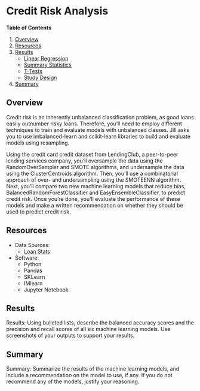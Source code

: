 # Credit Risk Analysis

**Table of Contents**

1. [Overview](https://github.com/catsdata/Credit_Risk_Analysis#overview)
2. [Resources](https://github.com/catsdata/Credit_Risk_Analysis#resources)
3. [Results](https://github.com/catsdata/Credit_Risk_Analysis#results)
    - [Linear Regression](http)
    - [Summary Statistics](https:)
    - [T-Tests](https)
    - [Study Design](https:)
4. [Summary](https://github.com/catsdata/Credit_Risk_Analysis#summary)


## Overview

Credit risk is an inherently unbalanced classification problem, as good loans easily outnumber risky loans. Therefore, you’ll need to employ different techniques to train and evaluate models with unbalanced classes. Jill asks you to use imbalanced-learn and scikit-learn libraries to build and evaluate models using resampling.

Using the credit card credit dataset from LendingClub, a peer-to-peer lending services company, you’ll oversample the data using the RandomOverSampler and SMOTE algorithms, and undersample the data using the ClusterCentroids algorithm. Then, you’ll use a combinatorial approach of over- and undersampling using the SMOTEENN algorithm. Next, you’ll compare two new machine learning models that reduce bias, BalancedRandomForestClassifier and EasyEnsembleClassifier, to predict credit risk. Once you’re done, you’ll evaluate the performance of these models and make a written recommendation on whether they should be used to predict credit risk.

## Resources

- Data Sources: 
    - [Loan Stats](https://github.com/catsdata/Credit_Risk_Analysis/blob/main/Resources/LoanStats_2019Q1.csv)
- Software:  
    - Python
    - Pandas
    - SKLearn
    - IMlearn
    - Jupyter Notebook

## Results

Results: Using bulleted lists, describe the balanced accuracy scores and the precision and recall scores of all six machine learning models. Use screenshots of your outputs to support your results.

## Summary

Summary: Summarize the results of the machine learning models, and include a recommendation on the model to use, if any. If you do not recommend any of the models, justify your reasoning.

